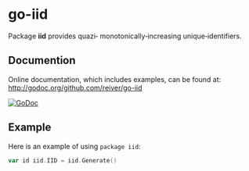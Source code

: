 # go-iid

Package **iid** provides quazi‐ monotonically‐increasing unique‐identifiers.


## Documention

Online documentation, which includes examples, can be found at: http://godoc.org/github.com/reiver/go-iid

[![GoDoc](https://godoc.org/github.com/reiver/go-iid?status.svg)](https://godoc.org/github.com/reiver/go-iid)


## Example

Here is an example of using `package iid`:
```go
var id iid.IID = iid.Generate()
```

